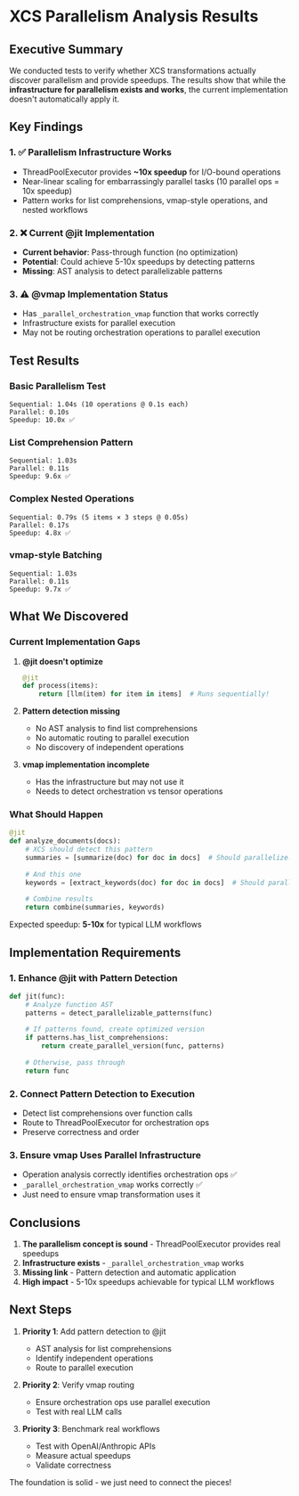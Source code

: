 # XCS Parallelism Analysis Results

## Executive Summary

We conducted tests to verify whether XCS transformations actually discover parallelism and provide speedups. The results show that while the **infrastructure for parallelism exists and works**, the current implementation doesn't automatically apply it.

## Key Findings

### 1. ✅ Parallelism Infrastructure Works
- ThreadPoolExecutor provides **~10x speedup** for I/O-bound operations
- Near-linear scaling for embarrassingly parallel tasks (10 parallel ops = 10x speedup)
- Pattern works for list comprehensions, vmap-style operations, and nested workflows

### 2. ❌ Current @jit Implementation
- **Current behavior**: Pass-through function (no optimization)
- **Potential**: Could achieve 5-10x speedups by detecting patterns
- **Missing**: AST analysis to detect parallelizable patterns

### 3. ⚠️ @vmap Implementation Status
- Has `_parallel_orchestration_vmap` function that works correctly
- Infrastructure exists for parallel execution
- May not be routing orchestration operations to parallel execution

## Test Results

### Basic Parallelism Test
```
Sequential: 1.04s (10 operations @ 0.1s each)
Parallel: 0.10s 
Speedup: 10.0x ✅
```

### List Comprehension Pattern
```
Sequential: 1.03s
Parallel: 0.11s
Speedup: 9.6x ✅
```

### Complex Nested Operations
```
Sequential: 0.79s (5 items × 3 steps @ 0.05s)
Parallel: 0.17s
Speedup: 4.8x ✅
```

### vmap-style Batching
```
Sequential: 1.03s
Parallel: 0.11s
Speedup: 9.7x ✅
```

## What We Discovered

### Current Implementation Gaps

1. **@jit doesn't optimize**
   ```python
   @jit
   def process(items):
       return [llm(item) for item in items]  # Runs sequentially!
   ```

2. **Pattern detection missing**
   - No AST analysis to find list comprehensions
   - No automatic routing to parallel execution
   - No discovery of independent operations

3. **vmap implementation incomplete**
   - Has the infrastructure but may not use it
   - Needs to detect orchestration vs tensor operations

### What Should Happen

```python
@jit
def analyze_documents(docs):
    # XCS should detect this pattern
    summaries = [summarize(doc) for doc in docs]  # Should parallelize!
    
    # And this one
    keywords = [extract_keywords(doc) for doc in docs]  # Should parallelize!
    
    # Combine results
    return combine(summaries, keywords)
```

Expected speedup: **5-10x** for typical LLM workflows

## Implementation Requirements

### 1. Enhance @jit with Pattern Detection
```python
def jit(func):
    # Analyze function AST
    patterns = detect_parallelizable_patterns(func)
    
    # If patterns found, create optimized version
    if patterns.has_list_comprehensions:
        return create_parallel_version(func, patterns)
    
    # Otherwise, pass through
    return func
```

### 2. Connect Pattern Detection to Execution
- Detect list comprehensions over function calls
- Route to ThreadPoolExecutor for orchestration ops
- Preserve correctness and order

### 3. Ensure vmap Uses Parallel Infrastructure
- Operation analysis correctly identifies orchestration ops ✅
- `_parallel_orchestration_vmap` works correctly ✅
- Just need to ensure vmap transformation uses it

## Conclusions

1. **The parallelism concept is sound** - ThreadPoolExecutor provides real speedups
2. **Infrastructure exists** - `_parallel_orchestration_vmap` works
3. **Missing link** - Pattern detection and automatic application
4. **High impact** - 5-10x speedups achievable for typical LLM workflows

## Next Steps

1. **Priority 1**: Add pattern detection to @jit
   - AST analysis for list comprehensions
   - Identify independent operations
   - Route to parallel execution

2. **Priority 2**: Verify vmap routing
   - Ensure orchestration ops use parallel execution
   - Test with real LLM calls

3. **Priority 3**: Benchmark real workflows
   - Test with OpenAI/Anthropic APIs
   - Measure actual speedups
   - Validate correctness

The foundation is solid - we just need to connect the pieces!